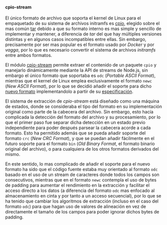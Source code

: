 #### cpio-stream

El único formato de archivo que soporta el kernel de Linux para el empaquetado
de su sistema de archivos initramfs es [cpio](https://www.gnu.org/software/cpio),
elegido sobre el mas común [tar](https://www.gnu.org/software/tar) debido a que
su formato interno es mas simple y sencillo de implementar y mantener, a
diferencia de *tar* del que hay múltiples versiones distintas y en algunos casos
incompatibles entre ellas. Sin embargo, precisamente por ser mas popular es el
formato usado por *Docker* y por *vagga*, por lo que es necesario convertir el
sistema de archivos *initramfs* entre ambos formatos.

El módulo [cpio-stream](https://github.com/finnp/cpio-stream) permite extraer el
contenido de un paquete `cpio` y manejarlo dinámicamente mediante la API de
streams de Node.js, sin embargo el único formato que soportaba es `odc`
(*Portable ASCII Format*), mientras que el kernel de Linux emplea exclusivamente
el formato `newc` (*New ASCII Format*), por lo que se decidió añadir el soporte
para dicho [nuevo formato](https://github.com/finnp/cpio-stream/pull/4)
implementandolo a partir de su
[especificación](http://people.freebsd.org/~kientzle/libarchive/man/cpio.5.txt).

El sistema de extracción de *cpio-stream* está diseñado como una máquina de
estados, donde se consideraba el tipo del formato en su implementación original
como parte de la cabecera del archivo. Sin embargo, esto hacía complicada la
detección del formato del archivo y su procesamiento, por lo que el primer paso
fue separar dicha detección en un estado previo independiente para poder después
parsear la cabecera acorde a cada formato. Esto ha permitido además que se pueda
añadir soporte del formato `crc` (*New CRC Format*), y que se puedan añadir
fácilmente en el futuro soporte para el formato `bin` (*Old Binary Format*, el
formato binario original del archivo), o para cualquiera de los otros formatos
derivados del mismo.

En este sentido, lo mas complicado de añadir el soporte para el nuevo formato ha
sido que el código fuente estaba muy orientado al formato `odc` basado en el uso
de un stream de caracteres donde todos los campos son consecutivos, mientras que
en el formato `newc` contempla el uso de bytes de padding para aumentar el
rendimiento en la extracción y facilitar el acceso directo a los datos (a
diferencia del formato `odc` mas enfocado al almacenamiento en cinta y por tanto
a un acceso secuencial), por lo que se ha tenido que cambiar los algoritmos de
extracción (incluso en el caso del formato `odc`) para que hagan uso de valores
de alineación en vez de directamente el tamaño de los campos para poder ignorar
dichos bytes de padding.
